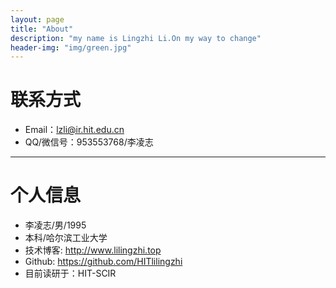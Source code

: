 ```yaml
---
layout: page
title: "About"
description: "my name is Lingzhi Li.On my way to change"
header-img: "img/green.jpg"
---
```





# 联系方式

*   Email：lzli@ir.hit.edu.cn
*   QQ/微信号：953553768/李凌志

* * *

# 个人信息

*   李凌志/男/1995
*   本科/哈尔滨工业大学
*   技术博客: <http://www.lilingzhi.top>
*   Github: <https://github.com/HITlilingzhi>
*   目前读研于：HIT-SCIR


